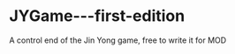 JYGame---first-edition
======================

A control end of the Jin Yong game, free to write it for MOD
